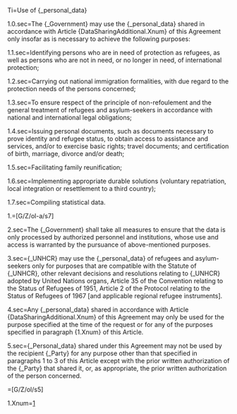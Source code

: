 Ti=Use of {_personal_data}

1.0.sec=The {_Government} may use the {_personal_data} shared in accordance with Article {DataSharingAdditional.Xnum} of this Agreement only insofar as is necessary to achieve the following purposes:

1.1.sec=Identifying persons who are in need of protection as refugees, as well as persons who are not in need, or no longer in need, of international protection;

1.2.sec=Carrying out national immigration formalities, with due regard to the protection needs of the persons concerned;

1.3.sec=To ensure respect of the principle of non-refoulement and the general treatment of refugees and asylum-seekers in accordance with national and international legal obligations;

1.4.sec=Issuing personal documents, such as documents necessary to prove identity and refugee status, to obtain access to assistance and services, and/or to exercise basic rights; travel documents; and certification of birth, marriage, divorce and/or death;

1.5.sec=Facilitating family reunification;

1.6.sec=Implementing appropriate durable solutions (voluntary repatriation, local integration or resettlement to a third country);

1.7.sec=Compiling statistical data.

1.=[G/Z/ol-a/s7]

2.sec=The {_Government} shall take all measures to ensure that the data is only processed by authorized personnel and institutions, whose use and access is warranted by the pursuance of above-mentioned purposes.

3.sec={_UNHCR} may use the {_personal_data} of refugees and asylum-seekers only for purposes that are compatible with the Statute of {_UNHCR}, other relevant decisions and resolutions relating to {_UNHCR} adopted by United Nations organs, Article 35 of the Convention relating to the Status of Refugees of 1951, Article 2 of the Protocol relating to the Status of Refugees of 1967 [and applicable regional refugee instruments].

4.sec=Any {_personal_data} shared in accordance with Article {DataSharingAdditional.Xnum} of this Agreement may only be used for the purpose specified at the time of the request or for any of the purposes specified in paragraph {1.Xnum} of this Article.

5.sec={_Personal_data} shared under this Agreement may not be used by the recipient {_Party} for any purpose other than that specified in paragraphs 1 to 3 of this Article except with the prior written authorization of the {_Party} that shared it, or, as appropriate, the prior written authorization of the person concerned.

=[G/Z/ol/s5]

1.Xnum=<a href="#DataUse.1.sec" class="xref">1</a>
